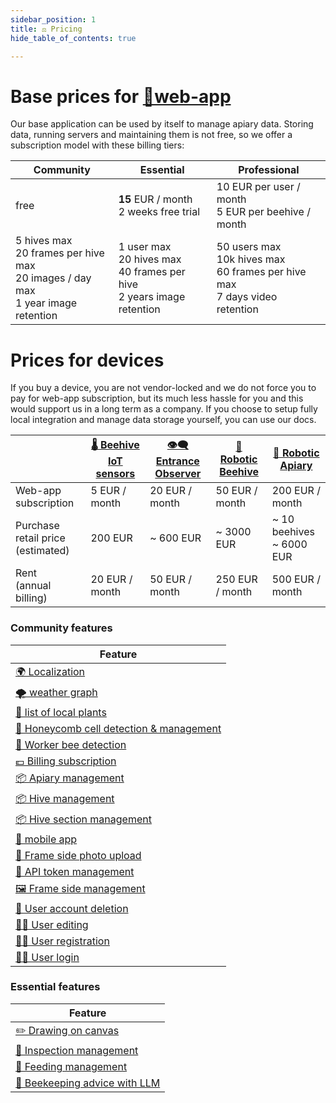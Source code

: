 ```yaml
---
sidebar_position: 1
title: ⚖️ Pricing
hide_table_of_contents: true

---
```

# Base prices for [📱web-app](📱Web-app/📱Web-app.md)
Our base application can be used by itself to manage apiary data. Storing data, running servers and maintaining them is not free, so we offer a subscription model with these billing tiers: 

| **Community**                                                                                           | **Essential**                                                                           | **Professional**                                                                              |
| ------------------------------------------------------------------------------------------------------- | --------------------------------------------------------------------------------------- | --------------------------------------------------------------------------------------------- |
| free                                                                                                    | **15** EUR / month<br />2 weeks free trial                                              | 10 EUR per user / month<br />5 EUR per beehive / month                                        |
| 5 hives max<br />20 frames per hive max  <br />20 images / day max  <br />1 year image retention <br /> | 1 user max  <br />20 hives max  <br />40 frames per hive  <br />2 years image retention | 50 users max  <br />10k hives max  <br />60 frames per hive max  <br />7 days video retention |

# Prices for devices
If you buy a device, you are not vendor-locked and we do not force you to pay for web-app subscription, but its much less hassle for you and this would support us in a long term as a company. If you choose to setup fully local integration and manage data storage yourself, you can use our docs.

|                                          | [🌡️ Beehive IoT sensors](🌡️%20Beehive%20IoT%20sensors/🌡️%20Beehive%20IoT%20sensors.md) | [👁️‍🗨️ Entrance Observer](👁️‍🗨️%20Entrance%20Observer/👁️‍🗨️%20Entrance%20Observer.md) | [🧿 Robotic Beehive](🧿%20Robotic%20Beehive/🧿%20Robotic%20Beehive.md) | [🪬 Robotic Apiary](🪬%20Robotic%20Apiary/🪬%20Robotic%20Apiary.md) |
| ---------------------------------------- | ----------------------------------------------------------------------------------------- | ------------------------------------------------------------------------------------------- | ---------------------------------------------------------------------- | ------------------------------------------------------------------- |
| Web-app subscription                     | 5 EUR / month                                                                             | 20 EUR / month                                                                              | 50 EUR / month                                                         | 200 EUR / month                                                     |
| Purchase retail price  <br />(estimated) | 200 EUR                                                                                   | ~ 600 EUR                                                                                   | ~ 3000 EUR                                                             | ~ 10 beehives  <br />~ 6000 EUR                                     |
| Rent  <br />(annual billing)             | 20 EUR / month                                                                            | 50 EUR / month                                                                              | 250 EUR / month                                                        | 500 EUR / month                                                     |


###  Community features

<!-- QueryToSerialize: table WITHOUT ID "[" + default(title, file.name) + "]" + default( "("+  replace(replace(file.path, "gratheon.com/about/products/", ""), " ", "%20") + ")", "") as Feature FROM "gratheon.com/about/products/📱Web-app/community-tier"  WHERE status="complete" AND file.name != "index" -->
<!-- SerializedQuery: table WITHOUT ID "[" + default(title, file.name) + "]" + default( "("+  replace(replace(file.path, "gratheon.com/about/products/", ""), " ", "%20") + ")", "") as Feature FROM "gratheon.com/about/products/📱Web-app/community-tier"  WHERE status="complete" AND file.name != "index" -->

| Feature                                                                                                                    |
| -------------------------------------------------------------------------------------------------------------------------- |
| [🌍 Localization](📱Web-app/community-tier/🌍%20Localization.md)                                                           |
| [🌪️ weather graph](📱Web-app/community-tier/🌪️%20weather%20graph.md)                                                     |
| [🌻 list of local plants](📱Web-app/community-tier/🌻%20list%20of%20local%20plants.md)                                     |
| [🐝 Honeycomb cell detection & management](📱Web-app/community-tier/🐝%20Honeycomb%20cell%20detection%20&%20management.md) |
| [🐝 Worker bee detection](📱Web-app/community-tier/🐝%20Worker%20bee%20detection.md)                                       |
| [💶 Billing subscription](📱Web-app/community-tier/💶%20Billing%20subscription.md)                                         |
| [📦 Apiary management](📱Web-app/community-tier/📦%20Apiary%20management.md)                                               |
| [📦 Hive management](📱Web-app/community-tier/📦%20Hive%20management.md)                                                   |
| [📦 Hive section management](📱Web-app/community-tier/📦%20Hive%20section%20management.md)                                 |
| [📱 mobile app](📱Web-app/community-tier/📱%20mobile%20app.md)                                                             |
| [📸 Frame side photo upload](📱Web-app/community-tier/📸%20Frame%20side%20photo%20upload.md)                               |
| [🔐 API token management](📱Web-app/community-tier/🔐%20API%20token%20management.md)                                       |
| [🖼️ Frame side management](📱Web-app/community-tier/🖼️%20Frame%20side%20management.md)                                   |
| [🙅 User account deletion](📱Web-app/community-tier/🙅%20User%20account%20deletion.md)                                     |
| [🧑‍🚀 User editing](📱Web-app/community-tier/🧑‍🚀%20User%20editing.md)                                                   |
| [🧑‍🚀 User registration](📱Web-app/community-tier/🧑‍🚀%20User%20registration.md)                                         |
| [🧑‍🚀 User login](📱Web-app/community-tier/🧑‍🚀%20User%20login.md)                                                       |
<!-- SerializedQuery END -->


###  Essential features

<!-- QueryToSerialize: table WITHOUT ID "[" + default(title, file.name) + "]" + default( "("+  replace(replace(file.path, "gratheon.com/about/products/", ""), " ", "%20") + ")", "") as Feature  FROM "gratheon.com/about/products/📱Web-app/essential-tier" WHERE  status="complete" AND file.name != "index" -->
<!-- SerializedQuery: table WITHOUT ID "[" + default(title, file.name) + "]" + default( "("+  replace(replace(file.path, "gratheon.com/about/products/", ""), " ", "%20") + ")", "") as Feature  FROM "gratheon.com/about/products/📱Web-app/essential-tier" WHERE  status="complete" AND file.name != "index" -->

| Feature                                                                                            |
| -------------------------------------------------------------------------------------------------- |
| [✏️ Drawing on canvas](📱Web-app/essential-tier/✏️%20Drawing%20on%20canvas.md)                     |
| [🔎 Inspection management](📱Web-app/essential-tier/🔎%20Inspection%20management.md)               |
| [🍭 Feeding management](📱Web-app/essential-tier/🍭%20Feeding%20management.md)                     |
| [🤖 Beekeeping advice with LLM](📱Web-app/essential-tier/🤖%20Beekeeping%20advice%20with%20LLM.md) |
<!-- SerializedQuery END -->

